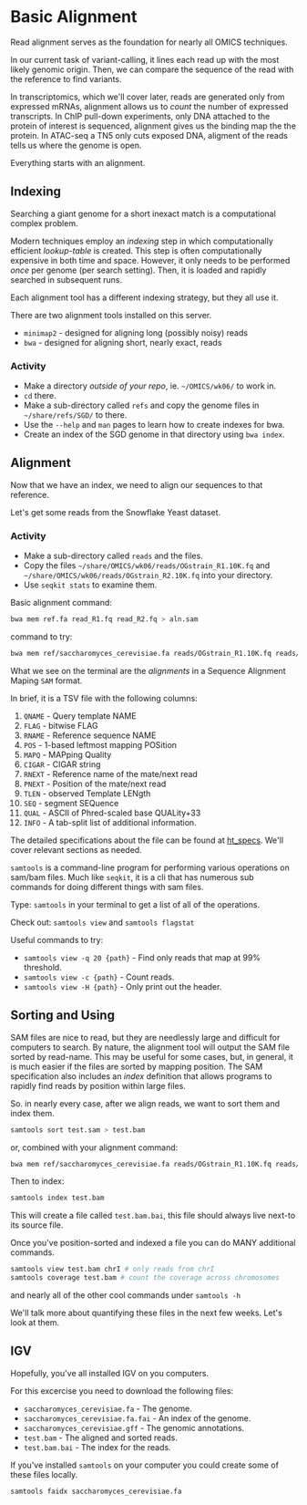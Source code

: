 # Basic Alignment

Read alignment serves as the foundation for nearly all OMICS techniques.

In our current task of variant-calling, it lines each read up with the most likely genomic origin.
Then, we can compare the sequence of the read with the reference to find variants.

In transcriptomics, which we'll cover later, reads are generated only from expressed mRNAs, alignment allows us to _count_ the number of expressed transcripts.
In ChIP pull-down experiments, only DNA attached to the protein of interest is sequenced, alignment gives us the binding map the the protein.
In ATAC-seq a TN5 only cuts exposed DNA, aligment of the reads tells us where the genome is open.

Everything starts with an alignment.

## Indexing

Searching a giant genome for a short inexact match is a computational complex problem.

Modern techniques employ an _indexing_ step in which computationally efficient _lookup-table_ is created.
This step is often computationally expensive in both time and space.
However, it only needs to be performed _once_ per genome (per search setting).
Then, it is loaded and rapidly searched in subsequent runs.

Each alignment tool has a different indexing strategy, but they all use it.

There are two alignment tools installed on this server.
 - `minimap2` - designed for aligning long (possibly noisy) reads
 - `bwa` - designed for aligning short, nearly exact, reads
 
### Activity
 
 * Make a directory _outside of your repo_, ie. `~/OMICS/wk06/` to work in.
 * `cd` there.
 * Make a sub-directory called `refs` and copy the genome files in `~/share/refs/SGD/` to there.
 * Use the `--help` and `man` pages to learn how to create indexes for bwa.
 * Create an index of the SGD genome in that directory using `bwa index`.
 
## Alignment

Now that we have an index, we need to align our sequences to that reference.

Let's get some reads from the Snowflake Yeast dataset.

### Activity
 * Make a sub-directory called `reads` and the files.
 * Copy the files `~/share/OMICS/wk06/reads/OGstrain_R1.10K.fq` and `~/share/OMICS/wk06/reads/OGstrain_R2.10K.fq` into your directory.
 * Use `seqkit stats` to examine them.


Basic alignment command:

```bash
bwa mem ref.fa read_R1.fq read_R2.fq > aln.sam
```


command to try:
```bash
bwa mem ref/saccharomyces_cerevisiae.fa reads/OGstrain_R1.10K.fq reads/OGstrain_R2.10K.fq | tee test.sam
```

What we see on the terminal are the _alignments_ in a Sequence Alignment Maping `SAM` format.

In brief, it is a TSV file with the following columns:

1. `QNAME` - Query template NAME
2. `FLAG` - bitwise FLAG
3. `RNAME` - Reference sequence NAME
4. `POS` - 1-based leftmost mapping POSition
5. `MAPQ` - MAPping Quality
6. `CIGAR` - CIGAR string
7. `RNEXT` - Reference name of the mate/next read
8. `PNEXT` - Position of the mate/next read
9. `TLEN` - observed Template LENgth
10. `SEQ` - segment SEQuence
11. `QUAL` - ASCII of Phred-scaled base QUALity+33
12. `INFO` - A tab-split list of additional information.

The detailed specifications about the file can be found at [ht_specs](https://samtools.github.io/hts-specs/).
We'll cover relevant sections as needed.

`samtools` is a command-line program for performing various operations on sam/bam files.
Much like `seqkit`, it is a cli that has numerous sub commands for doing different things with sam files.

Type: `samtools` in your terminal to get a list of all of the operations.

Check out: `samtools view` and `samtools flagstat`

Useful commands to try:

 - `samtools view -q 20 {path}` - Find only reads that map at 99% threshold.
 - `samtools view -c {path}` - Count reads.
 - `samtools view -H {path}` - Only print out the header.


## Sorting and Using

SAM files are nice to read, but they are needlessly large and difficult for computers to search.
By nature, the alignment tool will output the SAM file sorted by read-name.
This may be useful for some cases, but, in general, it is much easier if the files are sorted by mapping position.
The SAM specification also includes an _index_ definition that allows programs to rapidly find reads by position within large files.

So. in nearly every case, after we align reads, we want to sort them and index them.

```bash
samtools sort test.sam > test.bam
```

or, combined with your alignment command:

```bash
bwa mem ref/saccharomyces_cerevisiae.fa reads/OGstrain_R1.10K.fq reads/OGstrain_R2.10K.fq | samtools sort > test.bam
```

Then to index:

```bash
samtools index test.bam
```

This will create a file called `test.bam.bai`, this file should always live next-to its source file.

Once you've position-sorted and indexed a file you can do MANY additional commands.

```bash
samtools view test.bam chrI # only reads from chrI
samtools coverage test.bam # count the coverage across chromosomes
```
and nearly all of the other cool commands under `samtools -h`

We'll talk more about quantifying these files in the next few weeks.
Let's look at them.

## IGV

Hopefully, you've all installed IGV on you computers.

For this excercise you need to download the following files:

 - `saccharomyces_cerevisiae.fa` - The genome.
 - `saccharomyces_cerevisiae.fa.fai` - An index of the genome.
 - `saccharomyces_cerevisiae.gff` - The genomic annotations.
 - `test.bam` - The aligned and sorted reads.
 - `test.bam.bai` - The index for the reads.
 
If you've installed `samtools` on your computer you could create some of these files locally.

```bash
samtools faidx saccharomyces_cerevisiae.fa
```